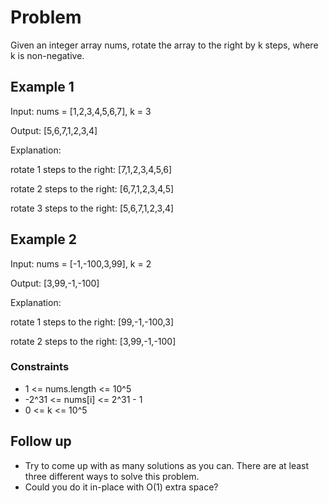 # Problem

Given an integer array nums, rotate the array to the right by k steps, where k is non-negative.

## Example 1

Input: nums = [1,2,3,4,5,6,7], k = 3

Output: [5,6,7,1,2,3,4]

Explanation:

rotate 1 steps to the right: [7,1,2,3,4,5,6]

rotate 2 steps to the right: [6,7,1,2,3,4,5]

rotate 3 steps to the right: [5,6,7,1,2,3,4]

## Example 2

Input: nums = [-1,-100,3,99], k = 2

Output: [3,99,-1,-100]

Explanation: 

rotate 1 steps to the right: [99,-1,-100,3]

rotate 2 steps to the right: [3,99,-1,-100]
 
### Constraints

- 1 <= nums.length <= 10^5
- -2^31 <= nums[i] <= 2^31 - 1
- 0 <= k <= 10^5
 
## Follow up

- Try to come up with as many solutions as you can. There are at least three different ways to solve this problem.
- Could you do it in-place with O(1) extra space?
